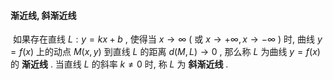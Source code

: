 #### 渐近线, 斜渐近线

​	如果存在直线 $L:y=kx+b$ , 使得当 $x\to \infty$ ( 或 $x\to +\infty , x\to - \infty$  ) 时, 曲线 $y=f(x)$ 上的动点 $M(x, y)$ 到直线 $L$ 的距离 $d(M, L)\to 0$ , 那么称 $L$ 为曲线 $y=f(x)$ 的 **渐近线** . 当直线 $L$ 的斜率 $k\neq 0$ 时, 称 $L$ 为 **斜渐近线** .

